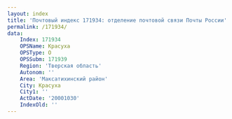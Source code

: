 ```yaml
---
layout: index
title: 'Почтовый индекс 171934: отделение почтовой связи Почты России'
permalink: /171934/
data:
    Index: 171934
    OPSName: Красуха
    OPSType: О
    OPSSubm: 171939
    Region: 'Тверская область'
    Autonom: ''
    Area: 'Максатихинский район'
    City: Красуха
    City1: ''
    ActDate: '20001030'
    IndexOld: ''
---
```

